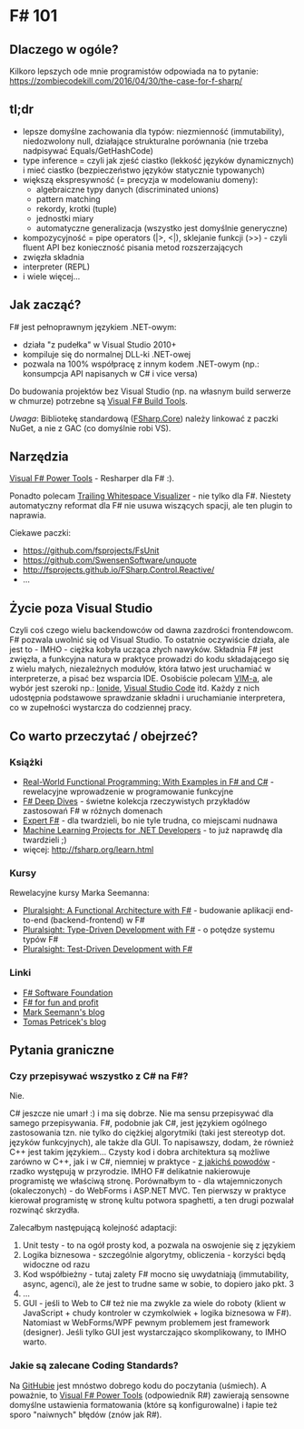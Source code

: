 F# 101
===

## Dlaczego w ogóle?

Kilkoro lepszych ode mnie programistów odpowiada na to pytanie: https://zombiecodekill.com/2016/04/30/the-case-for-f-sharp/

## tl;dr

- lepsze domyślne zachowania dla typów: niezmienność (immutability), niedozwolony null, działające strukturalne porównania (nie trzeba nadpisywać Equals/GetHashCode)
- type inference = czyli jak zjeść ciastko (lekkość języków dynamicznych) i mieć ciastko (bezpieczeństwo języków statycznie typowanych)
- większą ekspresywność (= precyzja w modelowaniu domeny):
  - algebraiczne typy danych (discriminated unions)
  - pattern matching
  - rekordy, krotki (tuple)
  - jednostki miary
  - automatyczne generalizacja (wszystko jest domyślnie generyczne)
- kompozycyjność = pipe operators (|>, <|), sklejanie funkcji (>>) - czyli fluent API bez konieczność pisania metod rozszerzających
- zwięzła składnia
- interpreter (REPL)
- i wiele więcej...

## Jak zacząć?

F# jest pełnoprawnym językiem .NET-owym:

* działa "z pudełka" w Visual Studio 2010+
* kompiluje się do normalnej DLL-ki .NET-owej
* pozwala na 100% współpracę z innym kodem .NET-owym (np.: konsumpcja API napisanych w C# i vice versa)

Do budowania projektów bez Visual Studio (np. na własnym build serwerze w chmurze) potrzebne są [Visual F# Build Tools](https://www.microsoft.com/en-us/download/details.aspx?id=48179).

_Uwaga_: Bibliotekę standardową ([FSharp.Core](https://www.nuget.org/packages/FSharp.Core)) należy linkować z paczki NuGet, a nie z GAC (co domyślnie robi VS).

## Narzędzia

[Visual F# Power Tools](http://fsprojects.github.io/VisualFSharpPowerTools/) - Resharper dla F# :).

Ponadto polecam [Trailing Whitespace Visualizer](https://visualstudiogallery.msdn.microsoft.com/a204e29b-1778-4dae-affd-209bea658a59) - nie tylko dla F#. Niestety automatyczny reformat dla F# nie usuwa wiszących spacji, ale ten plugin to naprawia.

Ciekawe paczki:

* https://github.com/fsprojects/FsUnit
* https://github.com/SwensenSoftware/unquote
* http://fsprojects.github.io/FSharp.Control.Reactive/
* ...

## Życie poza Visual Studio

Czyli coś czego wielu backendowców od dawna zazdrości frontendowcom. F# pozwala uwolnić się od Visual Studio. To ostatnie oczywiście działa, ale jest to - IMHO - ciężka kobyła ucząca złych nawyków. Składnia F# jest zwięzła, a funkcyjna natura w praktyce prowadzi do kodu składającego się z wielu małych, niezależnych modułów, która łatwo jest uruchamiać w interpreterze, a pisać bez wsparcia IDE. Osobiście polecam [VIM-a](https://github.com/fsharp/vim-fsharp), ale wybór jest szeroki np.: [Ionide](http://ionide.io/), [Visual Studio Code](https://code.visualstudio.com/) itd. Każdy z nich udostępnia podstawowe sprawdzanie składni i uruchamianie interpretera, co w zupełności wystarcza do codziennej pracy.

## Co warto przeczytać / obejrzeć?

### Książki

* [Real-World Functional Programming: With Examples in F# and C#](http://www.amazon.com/Real-World-Functional-Programming-Tomas-Petricek/dp/1933988924) - rewelacyjne wprowadzenie w programowanie funkcyjne
* [F# Deep Dives](http://functional-programming.net/deepdives/) - świetne kolekcja rzeczywistych przykładów zastosowań F# w różnych domenach
* [Expert F#](http://www.amazon.com/Expert-F-4-0-Don-Syme/dp/1484207416) - dla twardzieli, bo nie tyle trudna, co miejscami nudnawa
* [Machine Learning Projects for .NET Developers](http://www.apress.com/9781430267676) - to już naprawdę dla twardzieli ;)
* więcej: http://fsharp.org/learn.html

### Kursy

Rewelacyjne kursy Marka Seemanna:
* [Pluralsight: A Functional Architecture with F#](https://app.pluralsight.com/library/courses/functional-architecture-fsharp/table-of-contents) - budowanie aplikacji end-to-end (backend-frontend) w F#
* [Pluralsight: Type-Driven Development with F#](https://app.pluralsight.com/library/courses/fsharp-type-driven-development/table-of-contents) - o potędze systemu typów F#
* [Pluralsight: Test-Driven Development with F#](http://app.pluralsight.com/courses/fsharp-test-driven-development)

### Linki

* [F# Software Foundation](http://fsharp.org/)
* [F# for fun and profit](https://fsharpforfunandprofit.com/)
* [Mark Seemann's blog](http://blog.ploeh.dk/)
* [Tomas Petricek's blog](http://tomasp.net/)

## Pytania graniczne

### Czy przepisywać wszystko z C# na F#?

Nie.

C# jeszcze nie umarł :) i ma się dobrze. Nie ma sensu przepisywać dla samego przepisywania. F#, podobnie jak C#, jest językiem ogólnego zastosowania tzn. nie tylko do ciężkiej algorytmiki (taki jest stereotyp dot. języków funkcyjnych), ale także dla GUI. To napisawszy, dodam, że również C++ jest takim językiem... Czysty kod i dobra architektura są możliwe zarówno w C++, jak i w C#, niemniej w praktyce - [z jakichś powodów](http://blog.ploeh.dk/2016/03/18/functional-architecture-is-ports-and-adapters/) - rzadko występują w przyrodzie. IMHO F# delikatnie nakierowuje programistę we właściwą stronę. Porównałbym to - dla wtajemniczonych (okaleczonych) - do WebForms i ASP.NET MVC. Ten pierwszy w praktyce kierował programistę w stronę kultu potwora spaghetti, a ten drugi pozwalał rozwinąć skrzydła.

Zalecałbym następującą kolejność adaptacji:

1. Unit testy - to na ogół prosty kod, a pozwala na oswojenie się z językiem
1. Logika biznesowa - szczególnie algorytmy, obliczenia - korzyści będą widoczne od razu
1. Kod współbieżny - tutaj zalety F# mocno się uwydatniają (immutability, async, agenci), ale że jest to trudne same w sobie, to dopiero jako pkt. 3
4. ...
5. GUI - jeśli to Web to C# też nie ma zwykle za wiele do roboty (klient w JavaScript + chudy kontroler w czymkolwiek + logika biznesowa w F#). Natomiast w WebForms/WPF pewnym problemem jest framework (designer). Jeśli tylko GUI jest wystarczająco skomplikowany, to IMHO warto.

### Jakie są zalecane Coding Standards?

Na [GitHubie](https://github.com/trending/fsharp) jest mnóstwo dobrego kodu do poczytania (uśmiech). A poważnie, to [Visual F# Power Tools](http://fsprojects.github.io/VisualFSharpPowerTools/) (odpowiednik R#) zawierają sensowne domyślne ustawienia formatowania (które są konfigurowalne) i łapie też sporo "naiwnych" błędów (znów jak R#).